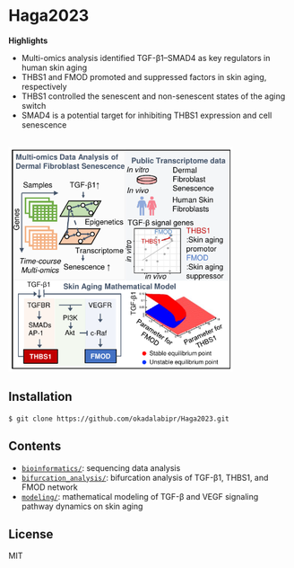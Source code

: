 # Haga2023
**Highlights**
- Multi-omics analysis identified TGF-β1–SMAD4 as key regulators in human skin aging
- THBS1 and FMOD promoted and suppressed factors in skin aging, respectively
- THBS1 controlled the senescent and non-senescent states of the aging switch
- SMAD4 is a potential target for inhibiting THBS1 expression and cell senescence

<br>

<img src="./figure/Graphical_abstract.pdf" width="400px">

## Installation

```
$ git clone https://github.com/okadalabipr/Haga2023.git
```

## Contents

- [`bioinformatics/`](./bioinformatics/): sequencing data analysis
- [`bifurcation_analysis/`](./bifurcation_analysis/): bifurcation analysis of TGF-β1, THBS1, and FMOD network
- [`modeling/`](./modeling/): mathematical modeling of TGF-β and VEGF signaling pathway dynamics on skin aging


## License

MIT
